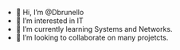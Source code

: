- 👋 Hi, I’m @Dbrunello
- 👀 I’m interested in IT
- 🌱 I’m currently learning Systems and Networks.
- 💞️ I’m looking to collaborate on many projetcts.

<!---
Dbrunello/Dbrunello is a ✨ special ✨ repository because its `README.md` (this file) appears on your GitHub profile.
You can click the Preview link to take a look at your changes.
--->

